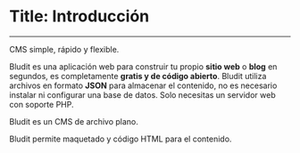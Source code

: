 # Title: Introducción
<!-- Position: 1 -->
---
CMS simple, rápido y flexible.

Bludit es una aplicación web para construir tu propio **sitio web** o **blog** en segundos, es completamente **gratis y de código abierto**. Bludit utiliza archivos en formato **JSON** para almacenar el contenido, no es necesario instalar ni configurar una base de datos. Solo necesitas un servidor web con soporte PHP.

Bludit es un CMS de archivo plano.

Bludit permite maquetado y código HTML para el contenido.
